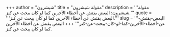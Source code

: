+++
author = "شيشرون"
title = "مقولة شيشرون"
description = '''مقولة شيشرون: البعض يفتش عن أخطاء الآخرين كما لو كان يبحث عن كنز.'''
quote = '''البعض يفتش عن أخطاء الآخرين كما لو كان يبحث عن كنز.'''
slug = '''البعض-يفتش-عن-أخطاء-الآخرين-كما-لو-كان-يبحث-عن-كنز'''
+++
البعض يفتش عن أخطاء الآخرين كما لو كان يبحث عن كنز.
